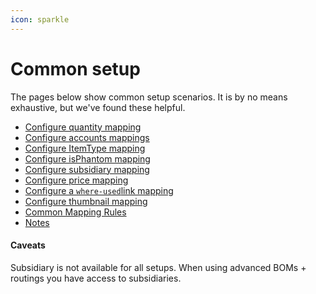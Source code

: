 ```yaml
---
icon: sparkle
---
```


# Common setup

The pages below show common setup scenarios. It is by no means exhaustive, but we've found these helpful.

* [Configure quantity mapping](configure-quantity-mapping.md)
* [Configure accounts mappings](configure-accounts-mappings.md)
* [Configure ItemType mapping](item-type-mapping.md)
* [Configure isPhantom mapping](configure-isphantom-mapping.md)
* [Configure subsidiary mapping](configure-subsidiary-mapping.md)
* [Configure price mapping](configure-price-mapping.md)
* [Configure a `where-used`link mapping](configure-where-used-link-mapping.md)
* [Configure thumbnail mapping](configure-thumbnail-mapping.md)
* [Common Mapping Rules](common-mapping-rules.md)
* [Notes](notes.md)

#### Caveats

Subsidiary is not available for all setups. When using advanced BOMs + routings you have access to subsidiaries.
